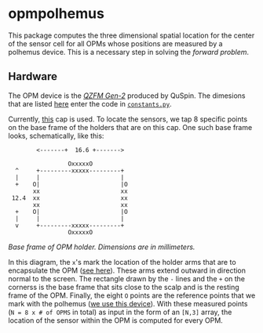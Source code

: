 # opmpolhemus

This package computes the three dimensional spatial location for the center of
the sensor cell for all OPMs whose positions are measured by a polhemus device.
This is a necessary step in solving the *forward problem*.

## Hardware

The OPM device is the 
*[QZFM Gen-2](https://quspin.com/products-qzfm/)* produced by QuSpin. The
dimesions that are listed
[here](http://quspin.com/wp-content/uploads/2016/08/Gen-2.jpg) enter the code in
[`constants.py`](https://github.com/paulmoonshine/opmpolhemus/blob/master/opmpolhemus/constants.py).

Currently, [this](https://quspin.com/experimental-meg-cap/) cap is used. To
locate the sensors, we tap 8 specific points on the base frame of the holders that are
on this cap. One such base frame looks, schematically, like this: 
```
        <-------+  16.6 +------->

                 OxxxxxO
  ^     +---------xxxxx---------+
  |     |                       |
  +    O|                       |O
       xx                       xx
 12.4  xx                       xx
       xx                       xx
  +    O|                       |O
  |     |                       |
  v     +---------xxxxx---------+
                 OxxxxxO
```
*Base frame of OPM holder. Dimensions are in millimeters.*

In this diagram, the `x`'s mark the location of the holder arms that are to
encapsulate the OPM ([see here](https://quspin.com/wp-content/uploads/2019/05/Holder-with-base-280x300.png)). These arms extend outward in direction normal to the screen.
The rectangle drawn by the `-` lines and the `+` on the cornerss is the base
frame that sits close to the scalp and is the resting frame of the OPM. Finally,
the eight `O` points are the reference points that we mark with the polhemus ([we
use this device](https://polhemus.com/scanning-digitizing/digitizing-products/)).
With these measured points (`N = 8 x # of OPMS` in total) as input in the form of an
`[N,3]` array, the location of the sensor within the OPM is computed for every
OPM.
